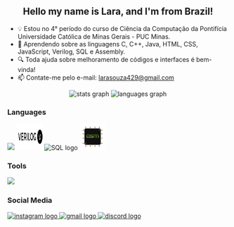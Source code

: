 <h2 align="center">Hello my name is Lara, and I'm from Brazil!</h2>

- 💡 Estou no 4° período do curso de Ciência da Computação da Pontifícia Universidade Católica de Minas Gerais - PUC Minas.
- 📜 Aprendendo sobre as linguagens C, C++, Java, HTML, CSS, JavaScript, Verilog, SQL e Assembly.
- 🔍 Toda ajuda sobre melhoramento de códigos e interfaces é bem-vinda!
- 📫 Contate-me pelo e-mail: [larasouza429@gmail.com](mailto:larasouza429@gmail.com)

<div align="center">
  <img src="https://github-readme-stats.vercel.app/api?hide_title=false&hide_rank=false&show_icons=true&include_all_commits=true&count_private=true&disable_animations=false&theme=tokyonight&locale=en&hide_border=false&username=Blackstorm429" height="190" alt="stats graph" />
  <img src="https://github-readme-stats.vercel.app/api/top-langs?locale=en&hide_title=false&layout=compact&card_width=320&langs_count=5&theme=tokyonight&hide_border=false&username=Blackstorm429" height="190" alt="languages graph" />
</div>

### Languages
<p>
  <img src="https://camo.githubusercontent.com/c2b1ed2803894e042e9fe8b411a627d1a6c0ccc7fbf6da80416926aeb2ad2404/68747470733a2f2f736b696c6c69636f6e732e6465762f69636f6e733f693d6a6176612c6a732c68746d6c2c6373732c632c6370702c6373" />
  <img src="https://raw.githubusercontent.com/Verilog-Solutions/.github/main/assets/verilog-logo.svg" height="60" width="60" border-radius="12px" alt="Verilog logo" />
  <img src="https://user-images.githubusercontent.com/24623425/36042969-f87531d4-0d8a-11e8-9dee-e87ab8c6a9e3.png" height="60" width="60" border-radius="12px" alt="SQL logo" />
  <img src="https://raw.githubusercontent.com/github/explore/e495457f5ff28c343f9e422f8e3cf80fd3e80890/topics/assembly/assembly.png" height="60" width="60" border-radius="12px" alt="Assembly logo" />
</p>

### Tools
<p>
  <img src="https://camo.githubusercontent.com/cc27afe34c0ab71353f9c2b32d3085aa3baacb0b4cb1e6e14e2b21d656212fe4/68747470733a2f2f736b696c6c69636f6e732e6465762f69636f6e733f693d6769742c6769746875622c7673636f64652c6669676d612c646973636f72642c" />  
</p>

### Social Media
<p>
  <a href="https://www.instagram.com/lara_souza429/" target="_blank">
    <img src="https://img.shields.io/static/v1?message=Instagram&logo=instagram&label=&color=E4405F&logoColor=white&labelColor=&style=for-the-badge" height="35" alt="instagram logo" />
  </a>
  <a href="mailto:larasouza429@gmail.com" target="_blank">
    <img src="https://img.shields.io/static/v1?message=Gmail&logo=gmail&label=&color=D14836&logoColor=white&labelColor=&style=for-the-badge" height="35" alt="gmail logo" />
  </a>
  <a href="https://discord.com/users/larasouza429" target="_blank">
    <img src="https://img.shields.io/static/v1?message=Discord&logo=discord&label=&color=7289DA&logoColor=white&labelColor=&style=for-the-badge" height="35" alt="discord logo" />
  </a>
</p>
